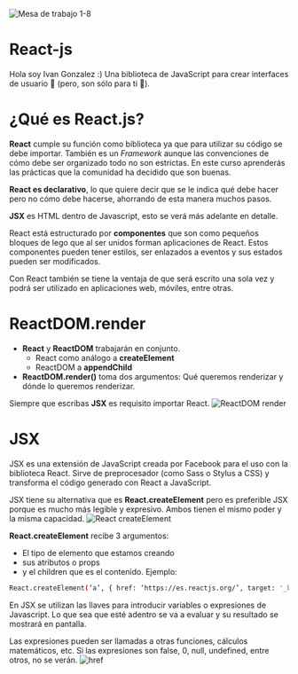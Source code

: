 ![Mesa de trabajo 1-8](https://user-images.githubusercontent.com/60527338/123014682-9e95fd00-d37b-11eb-968d-f6cdd0b2557d.png)
# React-js 
Hola soy Ivan Gonzalez :) Una biblioteca de JavaScript para crear interfaces de usuario 🚀 (pero, son sólo para ti 🤫).

# ¿Qué es React.js? 
**React** cumple su función como biblioteca ya que para utilizar su código se debe importar. También es un *Framework* aunque las convenciones de cómo debe ser organizado todo no son estrictas.
En este curso aprenderás las prácticas que la comunidad ha decidido que son buenas.

**React es declarativo**, lo que quiere decir que se le indica qué debe hacer pero no cómo debe hacerse, ahorrando de esta manera muchos pasos.

**JSX** es HTML dentro de Javascript, esto se verá más adelante en detalle.

React está estructurado por **componentes** que son como pequeños bloques de lego que al ser unidos forman aplicaciones de React. Estos componentes pueden tener estilos, ser enlazados a eventos y sus estados pueden ser modificados.

Con React también se tiene la ventaja de que será escrito una sola vez y podrá ser utilizado en aplicaciones web, móviles, entre otras.

# ReactDOM.render 
* **React** y **ReactDOM** trabajarán en conjunto.
  * React como análogo a **createElement**
  * ReactDOM a **appendChild**
* **ReactDOM.render()** toma dos argumentos: Qué queremos renderizar y dónde lo queremos renderizar.

Siempre que escribas **JSX** es requisito importar React.
![ReactDOM render](https://user-images.githubusercontent.com/60527338/123010298-30e5d300-d373-11eb-9527-534005b7c595.jpg)

# JSX
JSX es una extensión de JavaScript creada por Facebook para el uso con la biblioteca React. Sirve de preprocesador (como Sass o Stylus a CSS) y transforma el código generado con React a JavaScript.

JSX tiene su alternativa que es **React.createElement** pero es preferible JSX porque es mucho más legible y expresivo. Ambos tienen el mismo poder y la misma capacidad.
![React createElement](https://user-images.githubusercontent.com/60527338/123017175-e9feda00-d380-11eb-9211-76c69c867a81.jpg)

**React.createElement** recibe 3 argumentos:

* El tipo de elemento que estamos creando
* sus atributos o props
* y el children que es el contenido.
Ejemplo:

```bash
React.createElement(‘a’, { href: ‘https://es.reactjs.org/’, target: '_blank'  }, ‘Ir a React.js’);
```

En JSX se utilizan las llaves para introducir variables o expresiones de Javascript. Lo que sea que esté adentro se va a evaluar y su resultado se mostrará en pantalla.

Las expresiones pueden ser llamadas a otras funciones, cálculos matemáticos, etc. Si las expresiones son false, 0, null, undefined, entre otros, no se verán.
![href](https://user-images.githubusercontent.com/60527338/123017551-aa84bd80-d381-11eb-8fe5-433c78e346ef.jpg)
